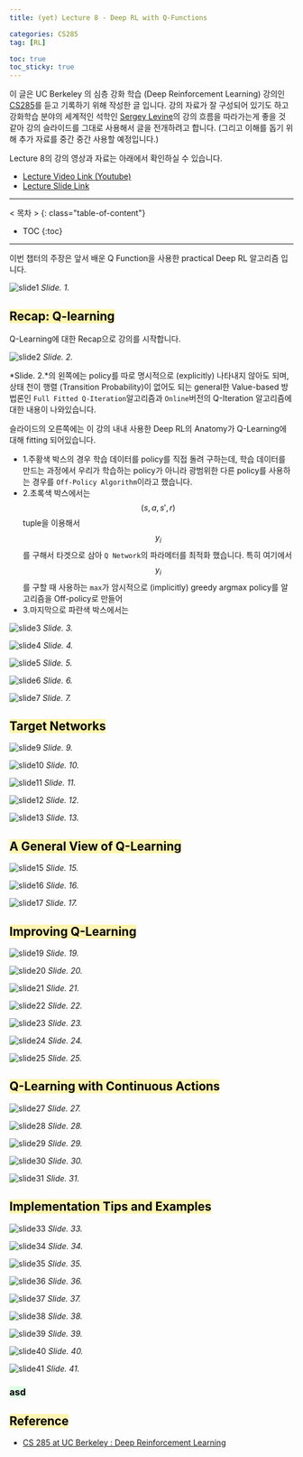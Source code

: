```yaml
---
title: (yet) Lecture 8 - Deep RL with Q-Functions

categories: CS285
tag: [RL]

toc: true
toc_sticky: true
---
```



이 글은 UC Berkeley 의 심층 강화 학습 (Deep Reinforcement Learning) 강의인 [CS285](http://rail.eecs.berkeley.edu/deeprlcourse/)를 듣고 기록하기 위해 작성한 글 입니다. 
강의 자료가 잘 구성되어 있기도 하고 강화학습 분야의 세계적인 석학인 [Sergey Levine](http://people.eecs.berkeley.edu/~svlevine/)의 강의 흐름을 따라가는게 좋을 것 같아 강의 슬라이드를 그대로 사용해서 글을 전개하려고 합니다. (그리고 이해를 돕기 위해 추가 자료를 중간 중간 사용할 예정입니다.)

Lecture 8의 강의 영상과 자료는 아래에서 확인하실 수 있습니다. 
- [Lecture Video Link (Youtube)](https://www.youtube.com/watch?v=7-D8RL3D6CI&list=PL_iWQOsE6TfURIIhCrlt-wj9ByIVpbfGc&index=32)
- [Lecture Slide Link](http://rail.eecs.berkeley.edu/deeprlcourse/static/slides/lec-8.pdf)


---
< 목차 >
{: class="table-of-content"}
* TOC
{:toc}
---


이번 챕터의 주장은 앞서 배운 Q Function을 사용한 practical Deep RL 알고리즘 입니다.

![slide1](/assets/images/CS285/lec-8/slide1.png)
*Slide. 1.*



## <mark style='background-color: #fff5b1'> Recap: Q-learning </mark>

Q-Learning에 대한 Recap으로 강의를 시작합니다.

![slide2](/assets/images/CS285/lec-8/slide2.png)
*Slide. 2.*

*Slide. 2.*의 왼쪽에는 policy를 따로 명시적으로 (explicitly) 나타내지 않아도 되며, 상태 천이 행렬 (Transition Probability)이 없어도 되는 general한 Value-based 방법론인 `Full Fitted Q-Iteration`알고리즘과 `Online`버전의 Q-Iteration 알고리즘에 대한 내용이 나와있습니다.

슬라이드의 오른쪽에는 이 강의 내내 사용한 Deep RL의 Anatomy가 Q-Learning에 대해 fitting 되어있습니다. 

- 1.주황색 박스의 경우 학습 데이터를 policy를 직접 돌려 구하는데, 학습 데이터를 만드는 과정에서 우리가 학습하는 policy가 아니라 광범위한 다른 policy를 사용하는 경우를 `Off-Policy Algorithm`이라고 했습니다.
- 2.초록색 박스에서는 $$(s,a,s',r)$$ tuple을 이용해서 $$y_i$$를 구해서 타겟으로 삼아 `Q Network`의 파라메터를 최적화 했습니다. 특히 여기에서 $$y_i$$를 구할 때 사용하는 `max`가 암시적으로 (implicitly) greedy argmax policy를  알고리즘을 Off-policy로 만들어  
- 3.마지막으로 파란색 박스에서는 

![slide3](/assets/images/CS285/lec-8/slide3.png)
*Slide. 3.*

![slide4](/assets/images/CS285/lec-8/slide4.png)
*Slide. 4.*

![slide5](/assets/images/CS285/lec-8/slide5.png)
*Slide. 5.*

![slide6](/assets/images/CS285/lec-8/slide6.png)
*Slide. 6.*

![slide7](/assets/images/CS285/lec-8/slide7.png)
*Slide. 7.*






## <mark style='background-color: #fff5b1'> Target Networks </mark>

![slide9](/assets/images/CS285/lec-8/slide9.png)
*Slide. 9.*

![slide10](/assets/images/CS285/lec-8/slide10.png)
*Slide. 10.*

![slide11](/assets/images/CS285/lec-8/slide11.png)
*Slide. 11.*

![slide12](/assets/images/CS285/lec-8/slide12.png)
*Slide. 12.*

![slide13](/assets/images/CS285/lec-8/slide13.png)
*Slide. 13.*




## <mark style='background-color: #fff5b1'> A General View of Q-Learning </mark>

![slide15](/assets/images/CS285/lec-8/slide15.png)
*Slide. 15.*

![slide16](/assets/images/CS285/lec-8/slide16.png)
*Slide. 16.*

![slide17](/assets/images/CS285/lec-8/slide17.png)
*Slide. 17.*






## <mark style='background-color: #fff5b1'> Improving Q-Learning </mark>

![slide19](/assets/images/CS285/lec-8/slide19.png)
*Slide. 19.*

![slide20](/assets/images/CS285/lec-8/slide20.png)
*Slide. 20.*

![slide21](/assets/images/CS285/lec-8/slide21.png)
*Slide. 21.*

![slide22](/assets/images/CS285/lec-8/slide22.png)
*Slide. 22.*

![slide23](/assets/images/CS285/lec-8/slide23.png)
*Slide. 23.*

![slide24](/assets/images/CS285/lec-8/slide24.png)
*Slide. 24.*

![slide25](/assets/images/CS285/lec-8/slide25.png)
*Slide. 25.*




## <mark style='background-color: #fff5b1'> Q-Learning with Continuous Actions </mark>

![slide27](/assets/images/CS285/lec-8/slide27.png)
*Slide. 27.*

![slide28](/assets/images/CS285/lec-8/slide28.png)
*Slide. 28.*

![slide29](/assets/images/CS285/lec-8/slide29.png)
*Slide. 29.*

![slide30](/assets/images/CS285/lec-8/slide30.png)
*Slide. 30.*

![slide31](/assets/images/CS285/lec-8/slide31.png)
*Slide. 31.*




## <mark style='background-color: #fff5b1'> Implementation Tips and Examples </mark>

![slide33](/assets/images/CS285/lec-8/slide33.png)
*Slide. 33.*

![slide34](/assets/images/CS285/lec-8/slide34.png)
*Slide. 34.*

![slide35](/assets/images/CS285/lec-8/slide35.png)
*Slide. 35.*

![slide36](/assets/images/CS285/lec-8/slide36.png)
*Slide. 36.*

![slide37](/assets/images/CS285/lec-8/slide37.png)
*Slide. 37.*

![slide38](/assets/images/CS285/lec-8/slide38.png)
*Slide. 38.*

![slide39](/assets/images/CS285/lec-8/slide39.png)
*Slide. 39.*

![slide40](/assets/images/CS285/lec-8/slide40.png)
*Slide. 40.*

![slide41](/assets/images/CS285/lec-8/slide41.png)
*Slide. 41.*



### <mark style='background-color: #dcffe4'> asd </mark>

## <mark style='background-color: #fff5b1'> Reference </mark>

- [CS 285 at UC Berkeley : Deep Reinforcement Learning](http://rail.eecs.berkeley.edu/deeprlcourse/)









